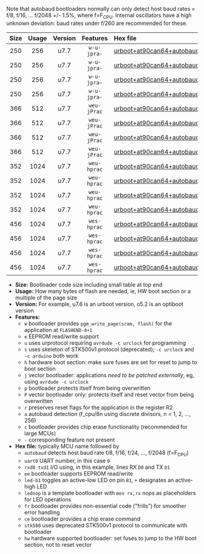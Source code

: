 Note that autobaud bootloaders normally can only detect host baud rates = f/8, f/16, ... f/2048 +/- 1.5%, where f=F<sub>CPU</sub>. Internal oscillators have a high unknown deviation: baud rates under f/260 are recommended for these.

|Size|Usage|Version|Features|Hex file|
|:-:|:-:|:-:|:-:|:--|
|250|256|u7.7|`w-u-jpra-`|[urboot+at90can64+autobaud_uart0_rxe0_txe1_led+b5.hex](https://raw.githubusercontent.com/stefanrueger/urboot.hex/main/mcus/at90can64/autobaud/urboot+at90can64+autobaud_uart0_rxe0_txe1_led+b5.hex)|
|250|256|u7.7|`w-u-jpra-`|[urboot+at90can64+autobaud_uart0_rxe0_txe1_lednop.hex](https://raw.githubusercontent.com/stefanrueger/urboot.hex/main/mcus/at90can64/autobaud/urboot+at90can64+autobaud_uart0_rxe0_txe1_lednop.hex)|
|250|256|u7.7|`w-u-jpra-`|[urboot+at90can64+autobaud_uart1_rxd2_txd3_led+b5.hex](https://raw.githubusercontent.com/stefanrueger/urboot.hex/main/mcus/at90can64/autobaud/urboot+at90can64+autobaud_uart1_rxd2_txd3_led+b5.hex)|
|250|256|u7.7|`w-u-jpra-`|[urboot+at90can64+autobaud_uart1_rxd2_txd3_lednop.hex](https://raw.githubusercontent.com/stefanrueger/urboot.hex/main/mcus/at90can64/autobaud/urboot+at90can64+autobaud_uart1_rxd2_txd3_lednop.hex)|
|366|512|u7.7|`weu-jPrac`|[urboot+at90can64+autobaud_uart0_rxe0_txe1_ee_led+b5_fr_ce.hex](https://raw.githubusercontent.com/stefanrueger/urboot.hex/main/mcus/at90can64/autobaud/urboot+at90can64+autobaud_uart0_rxe0_txe1_ee_led+b5_fr_ce.hex)|
|366|512|u7.7|`weu-jPrac`|[urboot+at90can64+autobaud_uart0_rxe0_txe1_ee_lednop_fr_ce.hex](https://raw.githubusercontent.com/stefanrueger/urboot.hex/main/mcus/at90can64/autobaud/urboot+at90can64+autobaud_uart0_rxe0_txe1_ee_lednop_fr_ce.hex)|
|366|512|u7.7|`weu-jPrac`|[urboot+at90can64+autobaud_uart1_rxd2_txd3_ee_led+b5_fr_ce.hex](https://raw.githubusercontent.com/stefanrueger/urboot.hex/main/mcus/at90can64/autobaud/urboot+at90can64+autobaud_uart1_rxd2_txd3_ee_led+b5_fr_ce.hex)|
|366|512|u7.7|`weu-jPrac`|[urboot+at90can64+autobaud_uart1_rxd2_txd3_ee_lednop_fr_ce.hex](https://raw.githubusercontent.com/stefanrueger/urboot.hex/main/mcus/at90can64/autobaud/urboot+at90can64+autobaud_uart1_rxd2_txd3_ee_lednop_fr_ce.hex)|
|352|1024|u7.7|`weu-hprac`|[urboot+at90can64+autobaud_uart0_rxe0_txe1_ee_led+b5_fr_ce_hw.hex](https://raw.githubusercontent.com/stefanrueger/urboot.hex/main/mcus/at90can64/autobaud/urboot+at90can64+autobaud_uart0_rxe0_txe1_ee_led+b5_fr_ce_hw.hex)|
|352|1024|u7.7|`weu-hprac`|[urboot+at90can64+autobaud_uart0_rxe0_txe1_ee_lednop_fr_ce_hw.hex](https://raw.githubusercontent.com/stefanrueger/urboot.hex/main/mcus/at90can64/autobaud/urboot+at90can64+autobaud_uart0_rxe0_txe1_ee_lednop_fr_ce_hw.hex)|
|352|1024|u7.7|`weu-hprac`|[urboot+at90can64+autobaud_uart1_rxd2_txd3_ee_led+b5_fr_ce_hw.hex](https://raw.githubusercontent.com/stefanrueger/urboot.hex/main/mcus/at90can64/autobaud/urboot+at90can64+autobaud_uart1_rxd2_txd3_ee_led+b5_fr_ce_hw.hex)|
|352|1024|u7.7|`weu-hprac`|[urboot+at90can64+autobaud_uart1_rxd2_txd3_ee_lednop_fr_ce_hw.hex](https://raw.githubusercontent.com/stefanrueger/urboot.hex/main/mcus/at90can64/autobaud/urboot+at90can64+autobaud_uart1_rxd2_txd3_ee_lednop_fr_ce_hw.hex)|
|456|1024|u7.7|`wes-hprac`|[urboot+at90can64+autobaud_uart0_rxe0_txe1_ee_led+b5_fr_ce_stk500_hw.hex](https://raw.githubusercontent.com/stefanrueger/urboot.hex/main/mcus/at90can64/autobaud/urboot+at90can64+autobaud_uart0_rxe0_txe1_ee_led+b5_fr_ce_stk500_hw.hex)|
|456|1024|u7.7|`wes-hprac`|[urboot+at90can64+autobaud_uart0_rxe0_txe1_ee_lednop_fr_ce_stk500_hw.hex](https://raw.githubusercontent.com/stefanrueger/urboot.hex/main/mcus/at90can64/autobaud/urboot+at90can64+autobaud_uart0_rxe0_txe1_ee_lednop_fr_ce_stk500_hw.hex)|
|456|1024|u7.7|`wes-hprac`|[urboot+at90can64+autobaud_uart1_rxd2_txd3_ee_led+b5_fr_ce_stk500_hw.hex](https://raw.githubusercontent.com/stefanrueger/urboot.hex/main/mcus/at90can64/autobaud/urboot+at90can64+autobaud_uart1_rxd2_txd3_ee_led+b5_fr_ce_stk500_hw.hex)|
|456|1024|u7.7|`wes-hprac`|[urboot+at90can64+autobaud_uart1_rxd2_txd3_ee_lednop_fr_ce_stk500_hw.hex](https://raw.githubusercontent.com/stefanrueger/urboot.hex/main/mcus/at90can64/autobaud/urboot+at90can64+autobaud_uart1_rxd2_txd3_ee_lednop_fr_ce_stk500_hw.hex)|

- **Size:** Bootloader code size including small table at top end
- **Usage:** How many bytes of flash are needed, ie, HW boot section or a multiple of the page size
- **Version:** For example, u7.6 is an urboot version, o5.2 is an optiboot version
- **Features:**
  + `w` bootloader provides `pgm_write_page(sram, flash)` for the application at `FLASHEND-4+1`
  + `e` EEPROM read/write support
  + `u` uses urprotocol requiring `avrdude -c urclock` for programming
  + `s` uses skeleton of STK500v1 protocol (deprecated); `-c urclock` and `-c arduino` both work
  + `h` hardware boot section: make sure fuses are set for reset to jump to boot section
  + `j` vector bootloader: applications *need to be patched externally*, eg, using `avrdude -c urclock`
  + `p` bootloader protects itself from being overwritten
  + `P` vector bootloader only: protects itself and reset vector from being overwritten
  + `r` preserves reset flags for the application in the register R2
  + `a` autobaud detection (f_cpu/8n using discrete divisors, n = 1, 2, ..., 256)
  + `c` bootloader provides chip erase functionality (recommended for large MCUs)
  + `-` corresponding feature not present
- **Hex file:** typically MCU name followed by
  + `autobaud` detects host baud rate f/8, f/16, f/24, ..., f/2048 (f=F<sub>CPU</sub>)
  + `uart0` UART number, in this case `0`
  + `rxd0 txd1` I/O using, in this example, lines RX `D0` and TX `D1`
  + `ee` bootloader supports EEPROM read/write
  + `led-b1` toggles an active-low LED on pin `B1`, `+` designates an active-high LED
  + `lednop` is a template bootloader with `mov rx,rx` nops as placeholders for LED operations
  + `fr` bootloader provides non-essential code ("frills") for smoother error handling
  + `ce` bootloader provides a chip erase command
  + `stk500` uses deprecated STK500v1 protocol to communicate with bootloader
  + `hw` hardware supported bootloader: set fuses to jump to the HW boot section, not to reset vector
